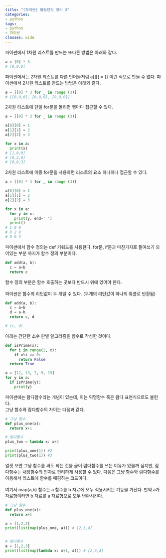 ```yaml
---
title: "[파이썬] 몰랐던것 정리 3"
categories:
- python
tags:
- python
- 파이썬
classes: wide
---
```


파이썬에서 1차원 리스트를 만드는 또다른 방법은 아래와 같다.

```python
a = [0] * 3
# [0,0,0]
```

파이썬에서는 2차원 리스트를 다른 언어들처럼 a[][] = {} 이런 식으로 만들 수 없다. 파이썬에서 2차원 리스트를 만드는 방법은 아래와 같다.

```python
a = [[0] * 3 for _ in range (3)]
# [[0,0,0], [0,0,0], [0,0,0]]
```

2차원 리스트에 단일 for문을 돌리면 행마다 접근할 수 있다.

```python
a = [[0] * 3 for _ in range (3)]

a[0][0] = 1
a[1][1] = 2
a[2][2] = 3

for x in a:
  print(x)
# [1,0,0]
# [0,2,0]
# [0,0,3]
```

2차원 리스트에 이중 for문을 사용하면 리스트의 요소 하나하나 접근할 수 있다.

```python
a = [[0] * 3 for _ in range (3)]

a[0][0] = 1
a[1][1] = 2
a[2][2] = 3

for x in a:
  for y in x:
    print(y, end=' ')
  print()
# 1 0 0
# 0 2 0
# 0 0 3
```

파이썬에서 함수 정의는 def 키워드를 사용한다. for문, if문과 마찬가지로 들여쓰기 되어있는 부분 까지가 함수 정의 부분이다.

```python
def add(a, b):
  c = a+b
  return c
```

함수 정의 부분은 함수 호출하는 곳보다 반드시 위에 있어야 한다.
<br>
<br>파이썬은 함수의 리턴값이 두 개일 수 있다. (두개의 리턴값이 하나의 튜플로 반환됨)

```python
def add(a, b):
  c = a+b
  d = a-b
  return c, d

# (c, d)
```

아래는 간단한 소수 판별 알고리즘을 함수로 작성한 것이다.

```python
def isPrime(x):
  for i in range(2, x):
    if x%i == 0:
      return False
  return True

a = [12, 13, 7, 9, 19]
for y in a:
  if isPrime(y):
    print(y)
```

파이썬에는 람다함수라는 개념이 있는데, 이는 익명함수 혹은 람다 표현식으로도 불린다.
<br>그냥 함수와 람다함수의 차이는 다음과 같다.

```python
# 그냥 함수
def plus_one(x):
  return x+1

# 람다함수
plus_two = lambda x: x+2

print(plus_one(1)) #2
print(plus_two(1)) #3
```

얼핏 보면 그냥 함수를 써도 되는 것을 굳이 람다함수를 쓰는 이유가 있을까 싶지만, 람다함수는 내장함수의 인자로 편리하게 사용할 수 있다. 다음은 그냥 함수와 람다함수를 이용해서 리스트에 함수를 매핑하는 코드이다.
<br>
<br>여기서 map(a,b) 함수는 a 함수를 b 자료에 모두 적용시키는 기능을 가진다. 만약 a가 자료형이라면 b 자료를 a 자료형으로 모두 변환시킨다.

```python
# 그냥 함수
def plus_one(x):
  return x+1

a = [1,2,3]
print(list(map(plus_one, a))) # [2,3,4]


# 람다함수
a = [1,2,3]
print(list(map(lambda x: x+1, a))) # [2,3,4]
```
